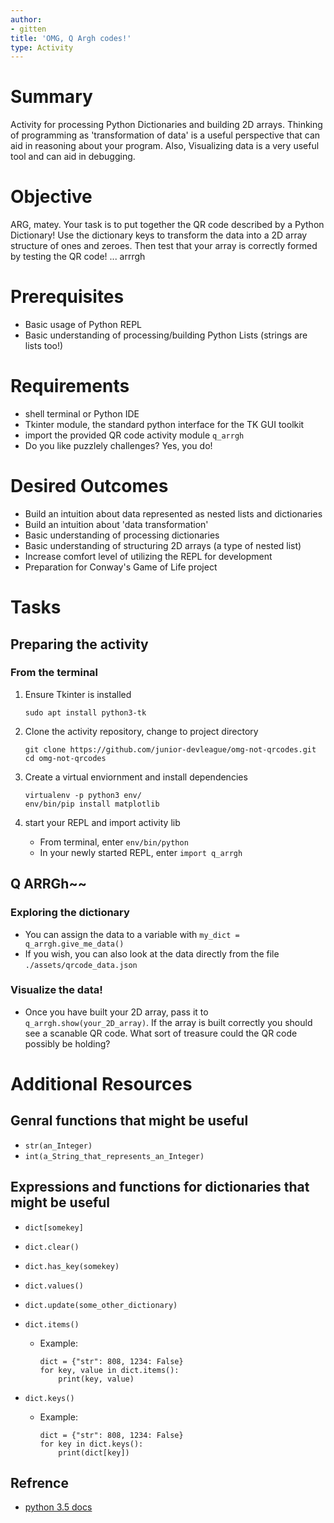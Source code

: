 ```yaml
---
author:
- gitten
title: 'OMG, Q Argh codes!'
type: Activity
---
```


Summary
=======

Activity for processing Python Dictionaries and building 2D arrays.
Thinking of programming as 'transformation of data' is a useful
perspective that can aid in reasoning about your program. Also,
Visualizing data is a very useful tool and can aid in debugging.

Objective
=========

ARG, matey. Your task is to put together the QR code described by a
Python Dictionary! Use the dictionary keys to transform the data into a
2D array structure of ones and zeroes. Then test that your array is
correctly formed by testing the QR code! ... arrrgh

Prerequisites
=============

-   Basic usage of Python REPL
-   Basic understanding of processing/building Python Lists (strings are
    lists too!)

Requirements
============

-   shell terminal or Python IDE
-   Tkinter module, the standard python interface for the TK GUI toolkit
-   import the provided QR code activity module `q_arrgh`
-   Do you like puzzlely challenges? Yes, you do!

Desired Outcomes
================

-   Build an intuition about data represented as nested lists and
    dictionaries
-   Build an intuition about 'data transformation'
-   Basic understanding of processing dictionaries
-   Basic understanding of structuring 2D arrays (a type of nested list)
-   Increase comfort level of utilizing the REPL for development
-   Preparation for Conway's Game of Life project

Tasks
=====

Preparing the activity
----------------------

### From the terminal

1.  Ensure Tkinter is installed

    ``` {.bash}
    sudo apt install python3-tk
    ```

2.  Clone the activity repository, change to project directory

    ``` {.bash}
    git clone https://github.com/junior-devleague/omg-not-qrcodes.git
    cd omg-not-qrcodes
    ```

3.  Create a virtual enviornment and install dependencies

    ``` {.bash}
    virtualenv -p python3 env/
    env/bin/pip install matplotlib
    ```

4.  start your REPL and import activity lib
    -   From terminal, enter `env/bin/python`
    -   In your newly started REPL, enter `import q_arrgh`

Q ARRGh\~\~
-----------

### Exploring the dictionary

-   You can assign the data to a variable with
    `my_dict = q_arrgh.give_me_data()`
-   If you wish, you can also look at the data directly from the file
    `./assets/qrcode_data.json`

### Visualize the data!

-   Once you have built your 2D array, pass it to
    `q_arrgh.show(your_2D_array)`. If the array is built correctly you
    should see a scanable QR code. What sort of treasure could the QR
    code possibly be holding?

Additional Resources
====================

Genral functions that might be useful
-------------------------------------

-   `str(an_Integer)`
-   `int(a_String_that_represents_an_Integer)`

Expressions and functions for dictionaries that might be useful
---------------------------------------------------------------

-   `dict[somekey]`
-   `dict.clear()`
-   `dict.has_key(somekey)`
-   `dict.values()`
-   `dict.update(some_other_dictionary)`
-   `dict.items()`
    -   Example:

        ``` {.python}
        dict = {"str": 808, 1234: False}
        for key, value in dict.items():
            print(key, value)
        ```

-   `dict.keys()`
    -   Example:

        ``` {.python}
        dict = {"str": 808, 1234: False}
        for key in dict.keys():
            print(dict[key])
        ```

Refrence
--------

-   [python 3.5
    docs](https://docs.python.org/3.5/tutorial/datastructures.html?highlight=dictionary#dictionaries)
